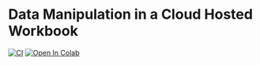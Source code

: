 # Data Manipulation in a Cloud Hosted Workbook
[![CI](https://github.com/nogibjj/IDS-706_rg361_week-9/actions/workflows/cicd.yml/badge.svg)](https://github.com/nogibjj/IDS-706_rg361_week-9/actions/workflows/cicd.yml)
[![Open In Colab](https://colab.research.google.com/assets/colab-badge.svg)](https://colab.research.google.com/gist/revanth7667/cecde66ae9c28996867bba6a81533882/ids-706_rg361_week-9.ipynb)

